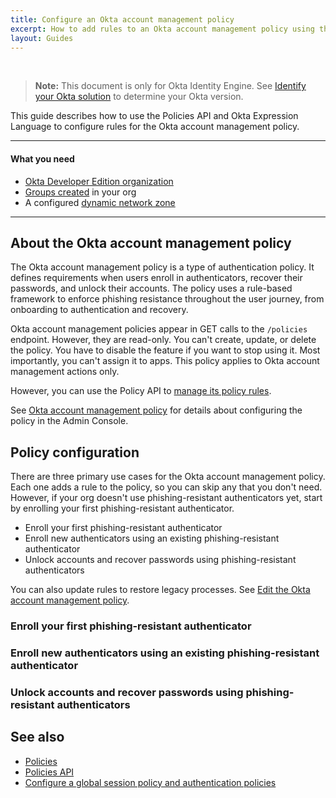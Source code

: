 ```yaml
---
title: Configure an Okta account management policy
excerpt: How to add rules to an Okta account management policy using the Policies API
layout: Guides
---
```


<ApiLifecycle access="ie" /><br>
<ApiLifecycle access="ea" />

> **Note:** This document is only for Okta Identity Engine. See [Identify your Okta solution](https://help.okta.com/okta_help.htm?type=oie&id=ext-oie-version) to determine your Okta version.

This guide describes how to use the Policies API and Okta Expression Language to configure rules for the Okta account management policy.

---

#### What you need

* [Okta Developer Edition organization](https://developer.okta.com/signup)
* [Groups created](/docs/reference/api/groups/) in your org
* A configured [dynamic network zone](https://help.okta.com/okta_help.htm?id=ext_Security_Network)

---

## About the Okta account management policy

The Okta account management policy is a type of authentication policy. It defines requirements when users enroll in authenticators, recover their passwords, and unlock their accounts. The policy uses a rule-based framework to enforce phishing resistance throughout the user journey, from onboarding to authentication and recovery.

Okta account management policies appear in GET calls to the `/policies` endpoint. However, they are read-only. You can't create, update, or delete the policy. You have to disable the feature if you want to stop using it. Most importantly, you can't assign it to apps. This policy applies to Okta account management actions only.

However, you can use the Policy API to [manage its policy rules](https://developer.okta.com/docs/api/openapi/okta-management/management/tag/Policy/#tag/Policy/operation/createPolicyRule).

See [Okta account management policy](https://help.okta.com/okta_help.htm?type=oie&id=ext-account-management-policy) for details about configuring the policy in the Admin Console.

## Policy configuration

There are three primary use cases for the Okta account management policy. Each one adds a rule to the policy, so you can skip any that you don't need. However, if your org doesn't use phishing-resistant authenticators yet, start by enrolling your first phishing-resistant authenticator.

- Enroll your first phishing-resistant authenticator
- Enroll new authenticators using an existing phishing-resistant authenticator
- Unlock accounts and recover passwords using phishing-resistant authenticators

You can also update rules to restore legacy processes. See [Edit the Okta account management policy]().

### Enroll your first phishing-resistant authenticator






### Enroll new authenticators using an existing phishing-resistant authenticator





### Unlock accounts and recover passwords using phishing-resistant authenticators




## See also

- [Policies](/docs/concepts/policies/)
- [Policies API](https://developer.okta.com/docs/api/openapi/okta-management/management/tag/Policy/)
- [Configure a global session policy and authentication policies](/docs/guides/configure-signon-policy/main/)


